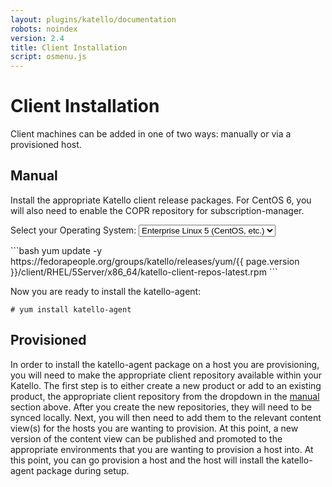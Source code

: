 ```yaml
---
layout: plugins/katello/documentation
robots: noindex
version: 2.4
title: Client Installation
script: osmenu.js
---
```


# Client Installation

Client machines can be added in one of two ways: manually or via a provisioned host.

## Manual

Install the appropriate Katello client release packages.  For CentOS 6, you will also need to enable the COPR repository for subscription-manager.

<p>
  Select your Operating System:
  <select id="operatingSystems">
     <option value="el5">Enterprise Linux 5 (CentOS, etc.)</option>
     <option value="el6">Enterprise Linux 6 (CentOS, etc.)</option>
     <option value="el7">Enterprise Linux 7 (CentOS, etc.)</option>
     <option value="fc20">Fedora 20</option>
     <option value="fc21">Fedora 21</option>
  </select>
</p>

<div id="el5" markdown="1">
```bash
yum update -y https://fedorapeople.org/groups/katello/releases/yum/{{ page.version }}/client/RHEL/5Server/x86_64/katello-client-repos-latest.rpm
```
</div>

<div id="el6" style="display:none;" markdown="1">
```bash
wget https://copr.fedoraproject.org/coprs/dgoodwin/subscription-manager/repo/epel-6/dgoodwin-subscription-manager-epel-6.repo -O /etc/yum.repos.d/dgoodwin-subscription-manager-epel-6.repo
yum update -y https://fedorapeople.org/groups/katello/releases/yum/{{ page.version }}/client/RHEL/6Server/x86_64/katello-client-repos-latest.rpm
```
</div>

<div id="el7" style="display:none;" markdown="1">
```bash
yum update -y https://fedorapeople.org/groups/katello/releases/yum/{{ page.version }}/client/RHEL/7Server/x86_64/katello-client-repos-latest.rpm
```
</div>

<div id="fc20" style="display:none;" markdown="1">
```bash
yum update -y https://fedorapeople.org/groups/katello/releases/yum/{{ page.version }}/client/RHEL/Fedora/20/x86_64/katello-client-repos-latest.rpm
```
</div>

<div id="fc21" style="display:none;" markdown="1">
```bash
yum update -y https://fedorapeople.org/groups/katello/releases/yum/{{ page.version }}/client/RHEL/Fedora/21/x86_64/katello-client-repos-latest.rpm
```
</div>

Now you are ready to install the katello-agent:

```
# yum install katello-agent
```

## Provisioned

In order to install the katello-agent package on a host you are provisioning, you will need to make the appropriate client repository available within your Katello. The first step is to either create a new product or add to an existing product, the appropriate client repository from the dropdown in the [manual](#manual) section above. After you create the new repositories, they will need to be synced locally. Next, you will then need to add them to the relevant content view(s) for the hosts you are wanting to provision. At this point, a new version of the content view can be published and promoted to the appropriate environments that you are wanting to provision a host into. At this point, you can go provision a host and the host will install the katello-agent package during setup.
